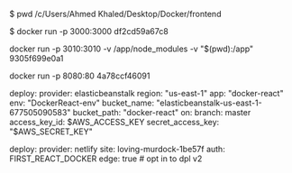 $ pwd
/c/Users/Ahmed Khaled/Desktop/Docker/frontend


$ docker run -p 3000:3000 df2cd59a67c8


docker run -p 3010:3010 -v /app/node_modules -v "$(pwd):/app" 9305f699e0a1



docker run -p 8080:80 4a78ccf46091



deploy:
  provider: elasticbeanstalk
  region: "us-east-1"
  app: "docker-react"
  env: "DockerReact-env"
  bucket_name: "elasticbeanstalk-us-east-1-677505090583"
  bucket_path: "docker-react"
  on:
    branch: master
  access_key_id: $AWS_ACCESS_KEY
  secret_access_key: "$AWS_SECRET_KEY"


deploy:
  provider: netlify
  site: loving-murdock-1be57f
  auth: FIRST_REACT_DOCKER
  edge: true # opt in to dpl v2